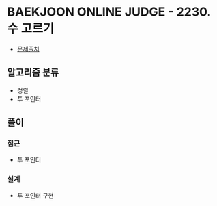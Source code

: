 # BAEKJOON ONLINE JUDGE - 2230. 수 고르기

- [문제출처](https://www.acmicpc.net/problem/2230 '2230. 수 고르기')

## 알고리즘 분류

- 정렬
- 투 포인터

## 풀이

### 접근

- 투 포인터

### 설계

- 투 포인터 구현
